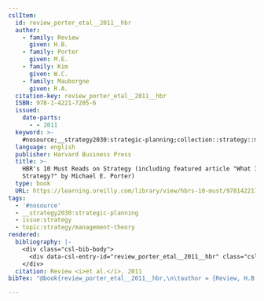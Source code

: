 ```yaml
---
cslItem:
  id: review_porter_etal__2011__hbr
  author:
    - family: Review
      given: H.B.
    - family: Porter
      given: M.E.
    - family: Kim
      given: W.C.
    - family: Mauborgne
      given: R.A.
  citation-key: review_porter_etal__2011__hbr
  ISBN: 978-1-4221-7205-6
  issued:
    date-parts:
      - - 2011
  keyword: >-
    #nosource;__strategy2030:strategic-planning;collection::strategy::management-theory
  language: english
  publisher: Harvard Business Press
  title: >-
    HBR's 10 Must Reads on Strategy (including featured article "What Is
    Strategy?" by Michael E. Porter)
  type: book
  URL: https://learning.oreilly.com/library/view/hbrs-10-must/9781422172056/
tags:
  - '#nosource'
  - __strategy2030:strategic-planning
  - issue:strategy
  - topic:strategy/management-theory
rendered:
  bibliography: |-
    <div class="csl-bib-body">
      <div data-csl-entry-id="review_porter_etal__2011__hbr" class="csl-entry">Review, H.B. <i>et al.</i> 2011 <i>HBR’s 10 Must Reads on Strategy (including featured article “What Is Strategy?” by Michael E. Porter)</i>. Harvard Business Press. Available at: <a href='https://learning.oreilly.com/library/view/hbrs-10-must/9781422172056/.'>https://learning.oreilly.com/library/view/hbrs-10-must/9781422172056/.</a></div>
    </div>
  citation: Review <i>et al.</i>, 2011
bibTex: "@book{review_porter_etal__2011__hbr,\n\tauthor = {Review, H.B. and Porter, M.E. and Kim, W.C. and Mauborgne, R.A.},\n\tyear = {2011},\n\tpublisher = {Harvard Business Press},\n\ttitle = {HBR's 10 {Must} {Reads} on {Strategy} (including featured article \"{What} {Is} {Strategy}?\" by {Michael} {E}. {Porter})},\n}\n\n"

---
```

